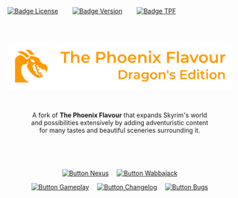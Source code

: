 [![Badge License]][License]      
[![Badge Version]][Releases]      
[![Badge TPF]][Releases]

<div align = center>

<br>
<br>
  
![Banner]

<br>

A fork of **The Phoenix Flavour** that expands Skyrim's world <br>
and possibilities extensively by adding adventuristic content <br>
for many tastes and beautiful sceneries surrounding it.

<br>
<br>
<br>

[![Button Nexus]][Nexus]   
[![Button Wabbajack]][Wabbajack]

[![Button Gameplay]][Gameplay]   
[![Button Changelog]][Changelog]   
[![Button Bugs]][Bugs]

</div>

<!----------------------------------------------------------------------------->

[Releases]: https://github.com/DragonBlame/tpf-dragons-edition/releases
[Nexus]: https://www.nexusmods.com/skyrimspecialedition/mods/51973

[Changelog]: Documentation/Changelog.md
[Gameplay]: Documentation/Gameplay.md
[Wabbajack]: Documentation/Wabbajack.md
[Bugs]: Documentation/Bugs.md

[License]: LICENSE
[Banner]: Resources/Banner.webp


<!----------------------------------[ Badges ]--------------------------------->

[Badge License]: https://img.shields.io/badge/License-BY_NC_SA-c77c1d.svg?style=for-the-badge&labelColor=EF9421&logoColor=white&logo=CreativeCommons
[Badge Version]: https://img.shields.io/badge/Version-2.8.1-018a91?style=for-the-badge&labelColor=00B0B9
[Badge TPF]: https://img.shields.io/badge/TPF-4.15.1-258AAF?style=for-the-badge&labelColor=29a1cd


<!---------------------------------[ Buttons ]--------------------------------->

[Button Changelog]: https://img.shields.io/badge/Changelog-e06666?style=for-the-badge&logoColor=white&logo=AzureArtifacts
[Button Wabbajack]: https://img.shields.io/badge/Wabbajack_Guide-56a5cc?style=for-the-badge&logoColor=white&logo=GitBook
[Button Gameplay]: https://img.shields.io/badge/Gameplay_Guide-93c47d?style=for-the-badge&logoColor=white&logo=AppleArcade
[Button Nexus]: https://img.shields.io/badge/Main_Page-8197ec?style=for-the-badge&logoColor=white&logo=Dragonframe
[Button Bugs]: https://img.shields.io/badge/Reporting_Bugs-e69138?style=for-the-badge&logoColor=white&logo=GitHub

